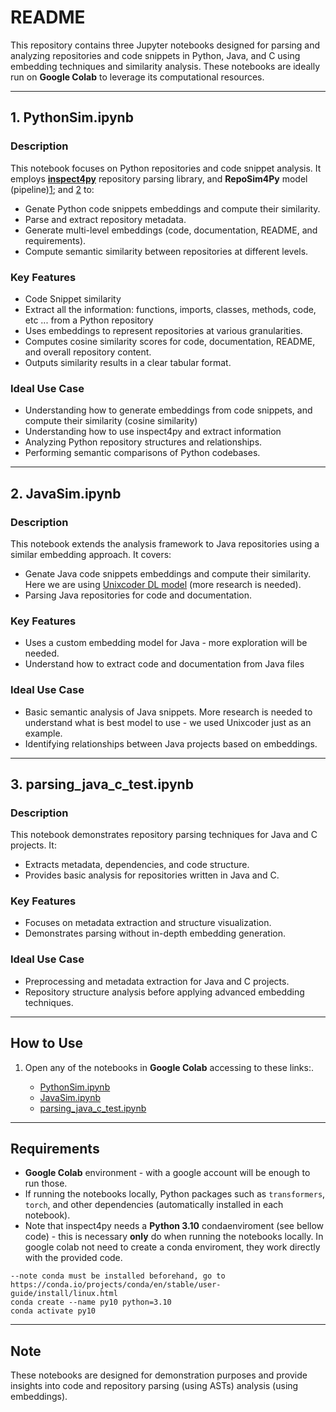 # README

This repository contains three Jupyter notebooks designed for parsing and analyzing repositories and code snippets in Python, Java, and C using embedding techniques and similarity analysis. These notebooks are ideally run on **Google Colab** to leverage its computational resources.

---

## 1. **PythonSim.ipynb**
### Description
This notebook focuses on Python repositories and code snippet analysis. It employs [**inspect4py**](https://github.com/SemanticRepoHub/inspect4py) repository parsing library, and  **RepoSim4Py** model (pipeline)[1](https://github.com/SemanticRepoHub/RepoSim4py); and [2](https://huggingface.co/Henry65/RepoSim4Py) to:

- Genate Python code snippets embeddings and compute their similarity. 
- Parse and extract repository metadata.
- Generate multi-level embeddings (code, documentation, README, and requirements).
- Compute semantic similarity between repositories at different levels.

### Key Features
- Code Snippet similarity
- Extract all the information: functions, imports, classes, methods, code, etc ... from a Python repository
- Uses embeddings to represent repositories at various granularities.
- Computes cosine similarity scores for code, documentation, README, and overall repository content.
- Outputs similarity results in a clear tabular format.

### Ideal Use Case

- Understanding how to generate embeddings from code snippets, and compute their similarity (cosine similarity)
- Understanding how to use inspect4py and extract information
- Analyzing Python repository structures and relationships.
- Performing semantic comparisons of Python codebases.

---

## 2. **JavaSim.ipynb**
### Description
This notebook extends the analysis framework to Java repositories using a similar embedding approach. It covers:
- Genate Java code snippets embeddings and compute their similarity. Here we are using [Unixcoder DL model](https://huggingface.co/Lazyhope/unixcoder-nine-advtest) (more research is needed).  
- Parsing Java repositories for code and documentation.

### Key Features
- Uses a custom embedding model for Java - more exploration will be needed.
- Understand how to extract code and documentation from Java files

### Ideal Use Case
- Basic semantic analysis of Java snippets. More research is needed to understand what is best model to use - we used Unixcoder just as an example. 
- Identifying relationships between Java projects based on embeddings.

---

## 3. **parsing_java_c_test.ipynb**
### Description
This notebook demonstrates repository parsing techniques for Java and C projects. It:
- Extracts metadata, dependencies, and code structure.
- Provides basic analysis for repositories written in Java and C.

### Key Features
- Focuses on metadata extraction and structure visualization.
- Demonstrates parsing without in-depth embedding generation.

### Ideal Use Case
- Preprocessing and metadata extraction for Java and C projects.
- Repository structure analysis before applying advanced embedding techniques.

---

## How to Use
1. Open any of the notebooks in **Google Colab** accessing to these links:.

   * [PythonSim.ipynb](https://colab.research.google.com/drive/1BWSxM95NPGrmkpXH_2iGiKSpDUhpt_WE?usp=sharing)
   * [JavaSim.ipynb](https://colab.research.google.com/drive/1ZhsSyosX1p4Xy0-88YM1n62JENqydi7S?usp=sharing)
   * [parsing_java_c_test.ipynb](https://colab.research.google.com/§drive/1yy6x7BjHz_vlMfov2KODghR4tjOCi6gq?usp=sharing)

---

## Requirements
- **Google Colab** environment - with a google account will be enough to run those. 
- If running the notebooks locally, Python packages such as `transformers`, `torch`, and other dependencies (automatically installed in each notebook).
- Note that inspect4py needs a **Python 3.10** condaenviroment (see bellow code) - this is necessary **only** do when running the notebooks locally. In google colab not need to create a conda enviroment, they work directly with the provided code.

```
--note conda must be installed beforehand, go to https://conda.io/projects/conda/en/stable/user-guide/install/linux.html
conda create --name py10 python=3.10
conda activate py10
```
---

## Note
These notebooks are designed for demonstration purposes and provide insights into code and repository parsing (using ASTs) analysis (using embeddings). 
